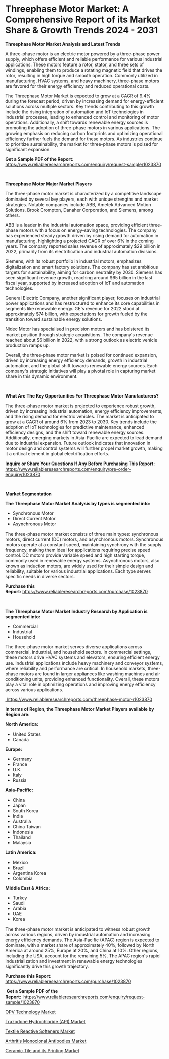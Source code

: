 <p><h1>Threephase Motor Market: A Comprehensive Report of its Market Share & Growth Trends 2024 - 2031</h1></p><p><strong>Threephase Motor Market Analysis and Latest Trends</strong></p>
<p><p>A three-phase motor is an electric motor powered by a three-phase power supply, which offers efficient and reliable performance for various industrial applications. These motors feature a rotor, stator, and three sets of windings, enabling them to produce a rotating magnetic field that drives the rotor, resulting in high torque and smooth operation. Commonly utilized in manufacturing, HVAC systems, and heavy machinery, three-phase motors are favored for their energy efficiency and reduced operational costs.</p><p>The Threephase Motor Market is expected to grow at a CAGR of 9.4% during the forecast period, driven by increasing demand for energy-efficient solutions across multiple sectors. Key trends contributing to this growth include the rising integration of automation and IoT technologies in industrial processes, leading to enhanced control and monitoring of motor operations. Additionally, a shift towards renewable energy sources is promoting the adoption of three-phase motors in various applications. The growing emphasis on reducing carbon footprints and optimizing operational efficiency further fuels the demand for these motors. As industries continue to prioritize sustainability, the market for three-phase motors is poised for significant expansion.</p></p>
<p><strong>Get a Sample PDF of the Report:&nbsp;</strong> <a href="https://www.reliableresearchreports.com/enquiry/request-sample/1023870">https://www.reliableresearchreports.com/enquiry/request-sample/1023870</a></p>
<p>&nbsp;</p>
<p><strong>Threephase Motor Major Market Players</strong></p>
<p><p>The three-phase motor market is characterized by a competitive landscape dominated by several key players, each with unique strengths and market strategies. Notable companies include ABB, Ametek Advanced Motion Solutions, Brook Crompton, Danaher Corporation, and Siemens, among others.</p><p>ABB is a leader in the industrial automation space, providing efficient three-phase motors with a focus on energy-saving technologies. The company has experienced steady growth driven by rising demand for automation in manufacturing, highlighting a projected CAGR of over 6% in the coming years. The company reported sales revenue of approximately $29 billion in 2022, primarily from its electrification and industrial automation divisions.</p><p>Siemens, with its robust portfolio in industrial motors, emphasizes digitalization and smart factory solutions. The company has set ambitious targets for sustainability, aiming for carbon neutrality by 2030. Siemens has seen significant revenue growth, reaching around $65 billion in the last fiscal year, supported by increased adoption of IoT and automation technologies.</p><p>General Electric Company, another significant player, focuses on industrial power applications and has restructured to enhance its core capabilities in segments like renewable energy. GE's revenue for 2022 stood at approximately $74 billion, with expectations for growth fueled by the transition toward sustainable energy solutions.</p><p>Nidec Motor has specialised in precision motors and has bolstered its market position through strategic acquisitions. The company's revenue reached about $6 billion in 2022, with a strong outlook as electric vehicle production ramps up.</p><p>Overall, the three-phase motor market is poised for continued expansion, driven by increasing energy efficiency demands, growth in industrial automation, and the global shift towards renewable energy sources. Each company's strategic initiatives will play a pivotal role in capturing market share in this dynamic environment.</p></p>
<p>&nbsp;</p>
<p><strong>What Are The Key Opportunities For Threephase Motor Manufacturers?</strong></p>
<p><p>The three-phase motor market is projected to experience robust growth, driven by increasing industrial automation, energy efficiency improvements, and the rising demand for electric vehicles. The market is anticipated to grow at a CAGR of around 6% from 2023 to 2030. Key trends include the adoption of IoT technologies for predictive maintenance, enhanced efficiency designs, and the shift toward renewable energy sources. Additionally, emerging markets in Asia-Pacific are expected to lead demand due to industrial expansion. Future outlook indicates that innovation in motor design and control systems will further propel market growth, making it a critical element in global electrification efforts.</p></p>
<p><strong>Inquire or Share Your Questions If Any Before Purchasing This Report:</strong> <a href="https://www.reliableresearchreports.com/enquiry/pre-order-enquiry/1023870">https://www.reliableresearchreports.com/enquiry/pre-order-enquiry/1023870</a></p>
<p>&nbsp;</p>
<p><strong>Market Segmentation</strong></p>
<p><strong>The Threephase Motor Market Analysis by types is segmented into:</strong></p>
<p><ul><li>Synchronous Motor</li><li>Direct Current Motor</li><li>Asynchronous Motor</li></ul></p>
<p><p>The three-phase motor market consists of three main types: synchronous motors, direct current (DC) motors, and asynchronous motors. Synchronous motors operate at a constant speed, maintaining synchrony with the supply frequency, making them ideal for applications requiring precise speed control. DC motors provide variable speed and high starting torque, commonly used in renewable energy systems. Asynchronous motors, also known as induction motors, are widely used for their simple design and reliability, suitable for various industrial applications. Each type serves specific needs in diverse sectors.</p></p>
<p><strong>Purchase this Report:&nbsp;</strong><a href="https://www.reliableresearchreports.com/purchase/1023870">https://www.reliableresearchreports.com/purchase/1023870</a></p>
<p>&nbsp;</p>
<p><strong>The Threephase Motor Market Industry Research by Application is segmented into:</strong></p>
<p><ul><li>Commercial</li><li>Industrial</li><li>Household</li></ul></p>
<p><p>The three-phase motor market serves diverse applications across commercial, industrial, and household sectors. In commercial settings, these motors drive HVAC systems and elevators, ensuring efficient energy use. Industrial applications include heavy machinery and conveyor systems, where reliability and performance are critical. In household markets, three-phase motors are found in larger appliances like washing machines and air conditioning units, providing enhanced functionality. Overall, these motors play a vital role in optimizing operations and improving energy efficiency across various applications.</p></p>
<p><a href="https://www.reliableresearchreports.com/threephase-motor-r1023870">&nbsp;https://www.reliableresearchreports.com/threephase-motor-r1023870</a></p>
<p><strong>In terms of Region, the Threephase Motor Market Players available by Region are:</strong></p>
<p>
    <p> <strong> North America: </strong>
        <ul>
            <li>United States</li>
            <li>Canada</li>
        </ul>
        </p> 
    <p> <strong> Europe: </strong>
        <ul>
            <li>Germany</li>
            <li>France</li>
            <li>U.K.</li>
            <li>Italy</li>
            <li>Russia</li>
        </ul>
        </p> 
    <p> <strong> Asia-Pacific: </strong>
        <ul>
            <li>China</li>
            <li>Japan</li>
            <li>South Korea</li>
            <li>India</li>
            <li>Australia</li>
            <li>China Taiwan</li>
            <li>Indonesia</li>
            <li>Thailand</li>
            <li>Malaysia</li>
        </ul>
        </p> 
    <p> <strong> Latin America: </strong>
        <ul>
            <li>Mexico</li>
            <li>Brazil</li>
            <li>Argentina Korea</li>
            <li>Colombia</li>
        </ul>
        </p> 
    <p> <strong> Middle East & Africa: </strong>
        <ul>
            <li>Turkey</li>
            <li>Saudi</li>
            <li>Arabia</li>
            <li>UAE</li>
            <li>Korea</li>
        </ul>
    </p>
    </p>
<p><p>The three-phase motor market is anticipated to witness robust growth across various regions, driven by industrial automation and increasing energy efficiency demands. The Asia-Pacific (APAC) region is expected to dominate, with a market share of approximately 40%, followed by North America at around 25%, Europe at 20%, and China at 10%. Other regions, including the USA, account for the remaining 5%. The APAC region's rapid industrialization and investment in renewable energy technologies significantly drive this growth trajectory.</p></p>
<p><strong>Purchase this Report: </strong><a href="https://www.reliableresearchreports.com/purchase/1023870">https://www.reliableresearchreports.com/purchase/1023870</a></p>
<p>&nbsp;<strong>Get a Sample PDF of the Report:&nbsp;&nbsp;</strong><a href="https://www.reliableresearchreports.com/enquiry/request-sample/1023870">https://www.reliableresearchreports.com/enquiry/request-sample/1023870</a></p>
<p><strong></strong></p>
<p><p><a href="https://www.linkedin.com/pulse/mapping-opv-technology-market-trends-challenges-breakthroughs-gi9zf?trackingId=MoJ0HxupTEum3KjxFFCRYQ%3D%3D">OPV Technology Market</a></p><p><a href="https://github.com/elizabethdagraca/Market-Research-Report-List-5/blob/main/trazodone-hydrochloride-api-market.md">Trazodone Hydrochloride (API) Market</a></p><p><a href="https://issuu.com/reportprime-2/docs/textile-reactive-softeners-market-s_b699f6e444a496">Textile Reactive Softeners Market</a></p><p><a href="https://www.linkedin.com/pulse/arthritis-monoclonal-antibodies-market-industry-trends-forecast-yp0bf?trackingId=WjOEcicnRxOVotZeEzjKfg%3D%3D">Arthritis Monoclonal Antibodies Market</a></p><p><a href="https://github.com/MarlinNader2023/Market-Research-Report-List-1/blob/main/ceramic-tile-and-its-printing-market.md">Ceramic Tile and its Printing Market</a></p></p>